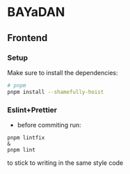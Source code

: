 # BAYaDAN
## Frontend
### Setup

Make sure to install the dependencies:

```bash
# pnpm
pnpm install --shamefully-hoist
```
### Eslint+Prettier
* before commiting run:
``` 
pnpm lintfix
&
pnpm lint
```
to stick to writing in the same style code

